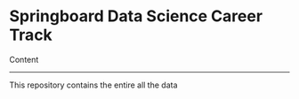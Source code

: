**Springboard Data Science Career Track**
===

Content

---

This repository contains the entire all the data

